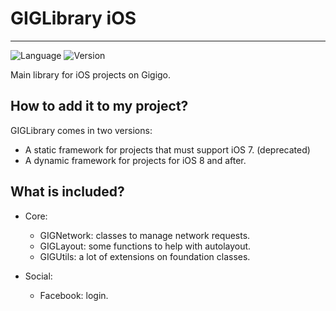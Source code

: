 # GIGLibrary iOS

----

![Language](https://img.shields.io/badge/Language-Objective--C-orange.svg)
![Version](https://img.shields.io/badge/version-0.3-blue.svg)


Main library for iOS projects on Gigigo.


## How to add it to my project?

GIGLibrary comes in two versions:

- A static framework for projects that must support iOS 7. (deprecated)
- A dynamic framework for projects for iOS 8 and after.


## What is included?

- Core:
	- GIGNetwork: classes to manage network requests.
	- GIGLayout: some functions to help with autolayout.
	- GIGUtils: a lot of extensions on foundation classes.
	
- Social: 
	- Facebook: login.
